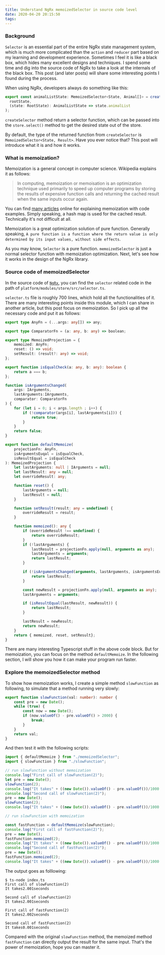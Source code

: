 ```yaml
---
title: Understand NgRx memoizedSelector in source code level
date: 2020-04-20 20:15:50
tags:
---
```


### Background

`Selector` is an essential part of the entire NgRx state management system, which is much more complicated than the `action` and `reducer` part based on my learning and development experience. Sometimes I feel it is like a black box, which hides many excellent designs and techniques. I spend some time and dig into the source code of NgRx to take a look at the internals of the black box. This post (and later posts) will share some interesting points I found during the process. 

When using NgRx, developers always do something like this: 

``` javascript 
export const animalListState: MemoizedSelector<State, Animal[]> = createSelector(
  rootState,
  (state: RootState): AnimalListState => state.animalList
);
```

`createSelector` method return a selector function, which can be passed into the `store.select()` method to get the desired state out of the store. 

By default, the type of the returned function from `createSelector` is `MemoizedSelector<State, Result>`. Have you ever notice that? This post will introduce what it is and how it works. 


###  What is memoization?

Memoization is a general concept in computer science. Wikipedia explains it as follows: 

> In computing, memoization or memoisation is an optimization technique used primarily to speed up computer programs by storing the results of expensive function calls and returning the cached result when the same inputs occur again. 

You can find [many articles](https://dev.to/carlillo/understanding-javascripttypescript-memoization-o7k) online for explaining memoization with code examples. Simply speaking, a hash map is used for the cached result. Technically it's not difficult at all. 

Memoization is a great optimization solution of pure function. Generally speaking, `A pure function is a function where the return value is only determined by its input values, without side effects`.

As you may know, `Selector` is a pure function. `memoizedSelector` is just a normal selector function with memoization optimization. Next, let's see how it works in the design of the NgRx library.

### Source code of memoizedSelector 

In the source code of [`NgRx`](https://github.com/ngrx/platform/blob/master/modules/store/src/selector.ts), you can find the `selector` related code in the path of `platform/modules/store/src/selector.ts`.  

`selector.ts` file is roughly 700 lines, which hold all the functionalities of it. There are many interesting points inside this module, which I can share in another article, but this post focus on memoization. So I pick up all the necessary code and put it as follows: 

``` typescript 
export type AnyFn = (...args: any[]) => any;

export type ComparatorFn = (a: any, b: any) => boolean;

export type MemoizedProjection = {
    memoized: AnyFn;
    reset: () => void;
    setResult: (result?: any) => void;
};

export function isEqualCheck(a: any, b: any): boolean {
    return a === b;
};

function isArgumentsChanged(
    args: IArguments,
    lastArguments:IArguments,
    comparator: ComparatorFn
) {
    for (let i = 0; i < args.length ; i++) {
        if (!comparator(args[i], lastArguments[i])) {
            return true;
        }
    }
    return false;
}

export function defaultMemoize(
    projectionFn: AnyFn,
    isArgumentsEuqal = isEqualCheck,
    isResultEqual = isEqualCheck
): MemoizedProjection {
    let lastArguments: null | IArguments = null;
    let lastResult: any = null;
    let overrideResult: any;

    function reset() {
        lastArguments = null;
        lastResult = null;
    }

    function setResult(result: any = undefined) {
        overrideResult = result;
    }

    function memoized(): any {
        if (overrideResult !== undefined) {
            return overrideResult;
        } 
        if (!lastArguments) {
            lastResult = projectionFn.apply(null, arguments as any);
            lastArguments = arguments;
            return lastResult;
        }

        if (!isArgumentsChanged(arguments, lastArguments, isArgumentsEuqal)) {
            return lastResult;
        }

        const newResult = projectionFn.apply(null, arguments as any);
        lastArguments = arguments;

        if (isResultEqual(lastResult, newResult)) {
            return lastResult;
        }

        lastResult = newResult;
        return newResult;
    }
    return { memoized, reset, setResult};
}
```
There are many interesting Typescript stuff in the above code block. But for memoization, you can focus on the method `defaultMemoize`. In the following section, I will show you how it can make your program run faster. 

### Explore the memoizedSelector method

To show how memoization works, I create a simple method `slowFunction` as following, to simulate that a method running very slowly:  

``` typescript 
export function slowFunction(val: number): number {
    const pre = new Date();
    while (true) {
        const now = new Date();
        if (now.valueOf() - pre.valueOf() > 2000) {
            break;
        }
    }
    return val;
}
```
And then test it with the following scripts: 

``` typescript 
import { defaultMemoize } from "./memoizedSelector";
import { slowFunction } from "./slowFunction";

// run slowFunction without memoization
console.log("First call of slowFunction(2)");
let pre = new Date();
slowFunction(2);
console.log("It takes" + ((new Date()).valueOf() - pre.valueOf())/1000 +  "seconds \n");
console.log("Second call of slowFunction(2)");
pre = new Date();
slowFunction(2);
console.log("It takes" + ((new Date()).valueOf() - pre.valueOf())/1000 +  "seconds \n");

// run slowFunction with memoization

const fastFunction = defaultMemoize(slowFunction);
console.log("First call of fastFunction(2)");
pre = new Date();
fastFunction.memoized(2);
console.log("It takes" + ((new Date()).valueOf() - pre.valueOf())/1000 +  "seconds \n");
console.log("Second call of fastFunction(2)");
pre = new Date();
fastFunction.memoized(2);
console.log("It takes" + ((new Date()).valueOf() - pre.valueOf())/1000 +  "seconds \n");
```
The output goes as folllowing:

```
$ ts-node index.ts
First call of slowFunction(2)
It takes2.001seconds

Second call of slowFunction(2)
It takes2.001seconds

First call of fastFunction(2)
It takes2.002seconds

Second call of fastFunction(2)
It takes0.001seconds
```

Compared with the original `slowFunction` method, the memoized method `fastFunction` can directly output the result for the same input. That's the power of memoization, hope you can master it. 


